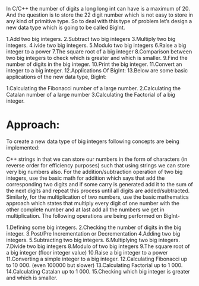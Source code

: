 
In C/C++ the number of digits a long long int can have is a maximum of 20. And the question is to store the 22 digit number which is not easy to store in any kind of primitive type. So to deal with this type of problem let’s design a new data type which is going to be called BigInt.


1.Add two big integers.
2.Subtract two big integers
3.Multiply two big integers.
4.ivide two big integers.
5.Modulo two big integers
6.Raise a big integer to a power
7.The square root of a big integer
8.Comparison between two big integers to check which is greater and which is smaller.
9.Find the number of digits in the big integer.
10.Print the big integer.
11.Convert an integer to a big integer.
12.Applications Of BigInt:
13.Below are some basic applications of the new data type, BigInt:


1.Calculating the Fibonacci number of a large number.
2.Calculating the Catalan number of a large number
3.Calculating the Factorial of a big integer.

# Approach:
To create a new data type of big integers following concepts are being implemented:

C++ strings in that we can store our numbers in the form of characters (in reverse order for efficiency purposes) such that using strings we can store very big numbers also.
For the addition/subtraction operation of two big integers, use the basic math for addition which says that add the corresponding two digits and if some carry is generated add it to the sum of the next digits and repeat this process until all digits are added/subtracted.
Similarly, for the multiplication of two numbers, use the basic mathematics approach which states that multiply every digit of one number with the other complete number and at last add all the numbers we get in multiplication.
The following operations are being performed on BigInt-


1.Defining some big integers.
2.Checking the number of digits in the big integer.
3.Post/Pre Incrementation or Decrementation
4.Adding two big integers.
5.Subtracting two big integers.
6.Multiplying two big integers.
7.Divide two big integers
8.Modulo of two big integers
9.The square root of a big integer (floor integer value)
10.Raise a big integer to a power
11.Converting a simple integer to a big integer.
12.Calculating Fibonacci up to 10 000. (even 100000 but slower)
13.Calculating Factorial up to 1 000.
14.Calculating Catalan up to 1 000.
15.Checking which big integer is greater and which is smaller.
